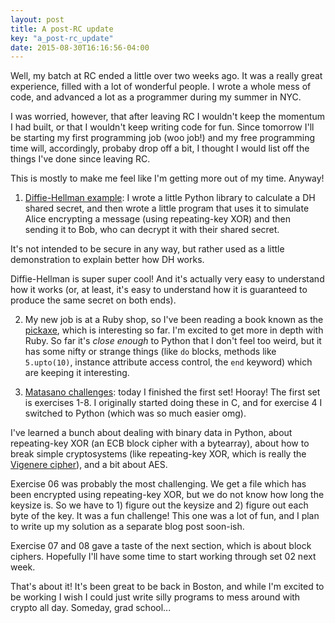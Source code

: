 ```yaml
---
layout: post
title: A post-RC update
key: "a_post-rc_update"
date: 2015-08-30T16:16:56-04:00
---
```


Well, my batch at RC ended a little over two weeks ago. It was a really
great experience, filled with a lot of wonderful people. I wrote a whole
mess of code, and advanced a lot as a programmer during my summer in NYC.

I was worried, however, that after leaving RC I wouldn't keep the momentum
I had built, or that I wouldn't keep writing code for fun. Since tomorrow
I'll be starting my first programming job (woo job!) and my free
programming time will, accordingly, probaby drop off a bit, I thought
I would list off the things I've done since leaving RC.

This is mostly to make me feel like I'm getting more out of my time.
Anyway!

1) [Diffie-Hellman
example](https://github.com/aliceriot/crypto_primitives/tree/master/diffie-hellman):
I wrote a little Python library to calculate a DH shared secret, and then
wrote a little program that uses it to simulate Alice encrypting a message
(using repeating-key XOR) and then sending it to Bob, who can decrypt it
with their shared secret.

It's not intended to be secure in any way, but rather used as a little
demonstration to explain better how DH works.

Diffie-Hellman is super super cool! And it's actually very easy to
understand how it works (or, at least, it's easy to understand how it is
guaranteed to produce the same secret on both ends).

2) My new job is at a Ruby shop, so I've been reading a book known as the
[pickaxe](https://pragprog.com/book/ruby/programming-ruby), which is
interesting so far. I'm excited to get more in depth with Ruby. So far
it's *close enough* to Python that I don't feel too weird, but it has some
nifty or strange things (like `do` blocks, methods like `5.upto(10)`,
instance attribute access control, the `end` keyword) which are keeping it
interesting.

3) [Matasano challenges](https://github.com/aliceriot/CryptoPals): today
I finished the first set! Hooray! The first set is exercises 1-8.
I originally started doing these in C, and for exercise 4 I switched to
Python (which was so much easier omg).

I've learned a bunch about dealing with binary data in Python, about
repeating-key XOR (an ECB block cipher with a bytearray), about how to
break simple cryptosystems (like repeating-key XOR, which is really the
[Vigenere cipher](https://en.wikipedia.org/wiki/Vigen%C3%A8re_cipher)),
and a bit about AES.

Exercise 06 was probably the most challenging. We get a file which has
been encrypted using repeating-key XOR, but we do not know how long the
keysize is. So we have to 1) figure out the keysize and 2) figure out each
byte of the key. It was a fun challenge! This one was a lot of fun, and
I plan to write up my solution as a separate blog post soon-ish.

Exercise 07 and 08 gave a taste of the next section, which is about block
ciphers. Hopefully I'll have some time to start working through set 02
next week.

That's about it! It's been great to be back in Boston, and while I'm
excited to be working I wish I could just write silly programs to mess
around with crypto all day. Someday, grad school...
